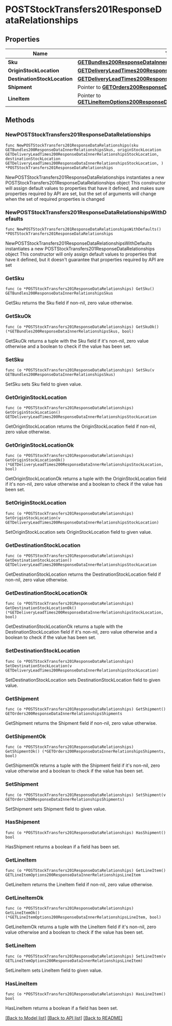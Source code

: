 # POSTStockTransfers201ResponseDataRelationships

## Properties

Name | Type | Description | Notes
------------ | ------------- | ------------- | -------------
**Sku** | [**GETBundles200ResponseDataInnerRelationshipsSkus**](GETBundles200ResponseDataInnerRelationshipsSkus.md) |  | 
**OriginStockLocation** | [**GETDeliveryLeadTimes200ResponseDataInnerRelationshipsStockLocation**](GETDeliveryLeadTimes200ResponseDataInnerRelationshipsStockLocation.md) |  | 
**DestinationStockLocation** | [**GETDeliveryLeadTimes200ResponseDataInnerRelationshipsStockLocation**](GETDeliveryLeadTimes200ResponseDataInnerRelationshipsStockLocation.md) |  | 
**Shipment** | Pointer to [**GETOrders200ResponseDataInnerRelationshipsShipments**](GETOrders200ResponseDataInnerRelationshipsShipments.md) |  | [optional] 
**LineItem** | Pointer to [**GETLineItemOptions200ResponseDataInnerRelationshipsLineItem**](GETLineItemOptions200ResponseDataInnerRelationshipsLineItem.md) |  | [optional] 

## Methods

### NewPOSTStockTransfers201ResponseDataRelationships

`func NewPOSTStockTransfers201ResponseDataRelationships(sku GETBundles200ResponseDataInnerRelationshipsSkus, originStockLocation GETDeliveryLeadTimes200ResponseDataInnerRelationshipsStockLocation, destinationStockLocation GETDeliveryLeadTimes200ResponseDataInnerRelationshipsStockLocation, ) *POSTStockTransfers201ResponseDataRelationships`

NewPOSTStockTransfers201ResponseDataRelationships instantiates a new POSTStockTransfers201ResponseDataRelationships object
This constructor will assign default values to properties that have it defined,
and makes sure properties required by API are set, but the set of arguments
will change when the set of required properties is changed

### NewPOSTStockTransfers201ResponseDataRelationshipsWithDefaults

`func NewPOSTStockTransfers201ResponseDataRelationshipsWithDefaults() *POSTStockTransfers201ResponseDataRelationships`

NewPOSTStockTransfers201ResponseDataRelationshipsWithDefaults instantiates a new POSTStockTransfers201ResponseDataRelationships object
This constructor will only assign default values to properties that have it defined,
but it doesn't guarantee that properties required by API are set

### GetSku

`func (o *POSTStockTransfers201ResponseDataRelationships) GetSku() GETBundles200ResponseDataInnerRelationshipsSkus`

GetSku returns the Sku field if non-nil, zero value otherwise.

### GetSkuOk

`func (o *POSTStockTransfers201ResponseDataRelationships) GetSkuOk() (*GETBundles200ResponseDataInnerRelationshipsSkus, bool)`

GetSkuOk returns a tuple with the Sku field if it's non-nil, zero value otherwise
and a boolean to check if the value has been set.

### SetSku

`func (o *POSTStockTransfers201ResponseDataRelationships) SetSku(v GETBundles200ResponseDataInnerRelationshipsSkus)`

SetSku sets Sku field to given value.


### GetOriginStockLocation

`func (o *POSTStockTransfers201ResponseDataRelationships) GetOriginStockLocation() GETDeliveryLeadTimes200ResponseDataInnerRelationshipsStockLocation`

GetOriginStockLocation returns the OriginStockLocation field if non-nil, zero value otherwise.

### GetOriginStockLocationOk

`func (o *POSTStockTransfers201ResponseDataRelationships) GetOriginStockLocationOk() (*GETDeliveryLeadTimes200ResponseDataInnerRelationshipsStockLocation, bool)`

GetOriginStockLocationOk returns a tuple with the OriginStockLocation field if it's non-nil, zero value otherwise
and a boolean to check if the value has been set.

### SetOriginStockLocation

`func (o *POSTStockTransfers201ResponseDataRelationships) SetOriginStockLocation(v GETDeliveryLeadTimes200ResponseDataInnerRelationshipsStockLocation)`

SetOriginStockLocation sets OriginStockLocation field to given value.


### GetDestinationStockLocation

`func (o *POSTStockTransfers201ResponseDataRelationships) GetDestinationStockLocation() GETDeliveryLeadTimes200ResponseDataInnerRelationshipsStockLocation`

GetDestinationStockLocation returns the DestinationStockLocation field if non-nil, zero value otherwise.

### GetDestinationStockLocationOk

`func (o *POSTStockTransfers201ResponseDataRelationships) GetDestinationStockLocationOk() (*GETDeliveryLeadTimes200ResponseDataInnerRelationshipsStockLocation, bool)`

GetDestinationStockLocationOk returns a tuple with the DestinationStockLocation field if it's non-nil, zero value otherwise
and a boolean to check if the value has been set.

### SetDestinationStockLocation

`func (o *POSTStockTransfers201ResponseDataRelationships) SetDestinationStockLocation(v GETDeliveryLeadTimes200ResponseDataInnerRelationshipsStockLocation)`

SetDestinationStockLocation sets DestinationStockLocation field to given value.


### GetShipment

`func (o *POSTStockTransfers201ResponseDataRelationships) GetShipment() GETOrders200ResponseDataInnerRelationshipsShipments`

GetShipment returns the Shipment field if non-nil, zero value otherwise.

### GetShipmentOk

`func (o *POSTStockTransfers201ResponseDataRelationships) GetShipmentOk() (*GETOrders200ResponseDataInnerRelationshipsShipments, bool)`

GetShipmentOk returns a tuple with the Shipment field if it's non-nil, zero value otherwise
and a boolean to check if the value has been set.

### SetShipment

`func (o *POSTStockTransfers201ResponseDataRelationships) SetShipment(v GETOrders200ResponseDataInnerRelationshipsShipments)`

SetShipment sets Shipment field to given value.

### HasShipment

`func (o *POSTStockTransfers201ResponseDataRelationships) HasShipment() bool`

HasShipment returns a boolean if a field has been set.

### GetLineItem

`func (o *POSTStockTransfers201ResponseDataRelationships) GetLineItem() GETLineItemOptions200ResponseDataInnerRelationshipsLineItem`

GetLineItem returns the LineItem field if non-nil, zero value otherwise.

### GetLineItemOk

`func (o *POSTStockTransfers201ResponseDataRelationships) GetLineItemOk() (*GETLineItemOptions200ResponseDataInnerRelationshipsLineItem, bool)`

GetLineItemOk returns a tuple with the LineItem field if it's non-nil, zero value otherwise
and a boolean to check if the value has been set.

### SetLineItem

`func (o *POSTStockTransfers201ResponseDataRelationships) SetLineItem(v GETLineItemOptions200ResponseDataInnerRelationshipsLineItem)`

SetLineItem sets LineItem field to given value.

### HasLineItem

`func (o *POSTStockTransfers201ResponseDataRelationships) HasLineItem() bool`

HasLineItem returns a boolean if a field has been set.


[[Back to Model list]](../README.md#documentation-for-models) [[Back to API list]](../README.md#documentation-for-api-endpoints) [[Back to README]](../README.md)


